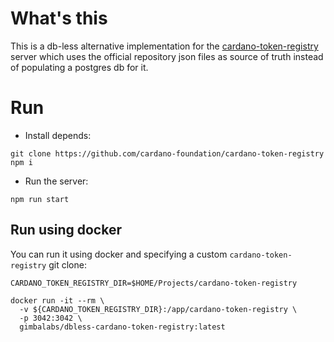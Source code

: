 # What's this

This is a db-less alternative implementation for the [cardano-token-registry] server which uses the official repository json files as source of truth instead of populating a postgres db for it.

# Run

* Install depends:

```
git clone https://github.com/cardano-foundation/cardano-token-registry
npm i
```
* Run the server:
```
npm run start
```

## Run using docker

You can run it using docker and specifying a custom `cardano-token-registry` git clone:

```
CARDANO_TOKEN_REGISTRY_DIR=$HOME/Projects/cardano-token-registry

docker run -it --rm \
  -v ${CARDANO_TOKEN_REGISTRY_DIR}:/app/cardano-token-registry \
  -p 3042:3042 \
  gimbalabs/dbless-cardano-token-registry:latest
```


[cardano-token-registry]: https://github.com/cardano-foundation/cardano-token-registry
